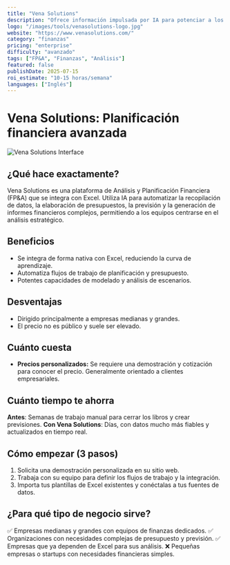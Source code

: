 ```yaml
---
title: "Vena Solutions"
description: "Ofrece información impulsada por IA para potenciar a los equipos de FP&A (Análisis y Planificación Financiera)."
logo: "/images/tools/venasolutions-logo.jpg"
website: "https://www.venasolutions.com/"
category: "finanzas"
pricing: "enterprise"
difficulty: "avanzado"
tags: ["FP&A", "Finanzas", "Análisis"]
featured: false
publishDate: 2025-07-15
roi_estimate: "10-15 horas/semana"
languages: ["Inglés"]
---
```


# Vena Solutions: Planificación financiera avanzada

![Vena Solutions Interface](/images/tools/venasolutions-hero.jpg)

## ¿Qué hace exactamente?
Vena Solutions es una plataforma de Análisis y Planificación Financiera (FP&A) que se integra con Excel. Utiliza IA para automatizar la recopilación de datos, la elaboración de presupuestos, la previsión y la generación de informes financieros complejos, permitiendo a los equipos centrarse en el análisis estratégico.

## Beneficios
- Se integra de forma nativa con Excel, reduciendo la curva de aprendizaje.
- Automatiza flujos de trabajo de planificación y presupuesto.
- Potentes capacidades de modelado y análisis de escenarios.

## Desventajas
- Dirigido principalmente a empresas medianas y grandes.
- El precio no es público y suele ser elevado.

## Cuánto cuesta
- **Precios personalizados:** Se requiere una demostración y cotización para conocer el precio. Generalmente orientado a clientes empresariales.

## Cuánto tiempo te ahorra
**Antes**: Semanas de trabajo manual para cerrar los libros y crear previsiones.
**Con Vena Solutions**: Días, con datos mucho más fiables y actualizados en tiempo real.

## Cómo empezar (3 pasos)
1. Solicita una demostración personalizada en su sitio web.
2. Trabaja con su equipo para definir los flujos de trabajo y la integración.
3. Importa tus plantillas de Excel existentes y conéctalas a tus fuentes de datos.

## ¿Para qué tipo de negocio sirve?
✅ Empresas medianas y grandes con equipos de finanzas dedicados.
✅ Organizaciones con necesidades complejas de presupuesto y previsión.
✅ Empresas que ya dependen de Excel para sus análisis.
❌ Pequeñas empresas o startups con necesidades financieras simples.

